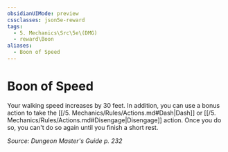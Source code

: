 ```yaml
---
obsidianUIMode: preview
cssclasses: json5e-reward
tags:
  - 5. Mechanics\Src\5e\(DMG)
  - reward\Boon
aliases:
  - Boon of Speed
---
```

# Boon of Speed

Your walking speed increases by 30 feet. In addition, you can use a bonus action to take the [[/5. Mechanics/Rules/Actions.md#Dash\|Dash]] or [[/5. Mechanics/Rules/Actions.md#Disengage\|Disengage]] action. Once you do so, you can't do so again until you finish a short rest.

*Source: Dungeon Master's Guide p. 232*

